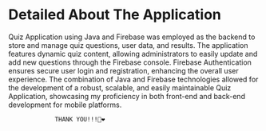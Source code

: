 # Detailed About The Application

Quiz Application using Java and Firebase was employed as the backend to store and manage quiz questions, user data, and results. The application
features dynamic quiz content, allowing administrators to easily update and add new questions through the Firebase console. Firebase Authentication ensures
secure user login and registration, enhancing the overall user experience. The combination of Java and Firebase technologies allowed for the development of
a robust, scalable, and easily maintainable Quiz Application, showcasing my proficiency in both front-end and back-end development for mobile platforms.

 
                 THANK YOU!!!🫰❤️
